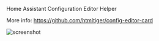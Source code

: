 Home Assistant Configuration Editor Helper

More info:
https://github.com/htmltiger/config-editor-card


![screenshot](https://github.com/htmltiger/config-editor-card/raw/main/screenshot.png)
